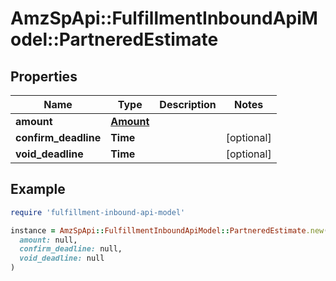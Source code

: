 # AmzSpApi::FulfillmentInboundApiModel::PartneredEstimate

## Properties

| Name | Type | Description | Notes |
| ---- | ---- | ----------- | ----- |
| **amount** | [**Amount**](Amount.md) |  |  |
| **confirm_deadline** | **Time** |  | [optional] |
| **void_deadline** | **Time** |  | [optional] |

## Example

```ruby
require 'fulfillment-inbound-api-model'

instance = AmzSpApi::FulfillmentInboundApiModel::PartneredEstimate.new(
  amount: null,
  confirm_deadline: null,
  void_deadline: null
)
```

